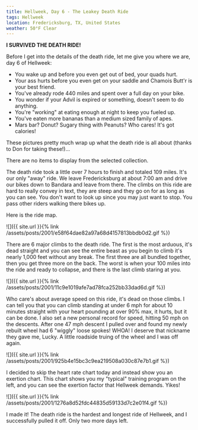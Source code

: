 ```yaml
---
title: Hellweek, Day 6 - The Leakey Death Ride
tags: Hellweek
location: Fredericksburg, TX, United States
weather: 50°F Clear
---
```


**I SURVIVED THE DEATH RIDE!**

Before I get into the details of the death ride, let me give you where we are, day 6 of Hellweek:

  * You wake up and before you even get out of bed, your quads hurt.
  * Your ass hurts before you even get on your saddle and Chamois Butt'r is your best friend.
  * You've already rode 440 miles and spent over a full day on your bike.
  * You wonder if your Advil is expired or something, doesn't seem to do anything.
  * You're "working" at eating enough at night to keep you fueled up.
  * You've eaten more bananas than a medium sized family of apes.
  * Mars bar? Donut? Sugary thing with Peanuts? Who cares! It's got calories!

These pictures pretty much wrap up what the death ride is all about (thanks to Don for taking these!)...

There are no items to display from the selected collection.

The death ride took a little over 7 hours to finish and totaled 109 miles. It's our only "away" ride. We leave Fredericksburg at about 7:00 am and drive our bikes down to Bandara and leave from there. The climbs on this ride are hard to really convey in text, they are steep and they go on for as long as you can see. You don't want to look up since you may just want to stop. You pass other riders walking there bikes up.

Here is the ride map.

![]({{ site.url }}{% link /assets/posts/2001/e58f64dae82a97a68d4157813bbdb0d2.gif %})

There are 6 major climbs to the death ride. The first is the most arduous, it's dead straight and you can see the entire beast as you begin to climb it's nearly 1,000 feet without any break. The first three are all bundled together, then you get three more on the back. The worst is when your 100 miles into the ride and ready to collapse, and there is the last climb staring at you.

![]({{ site.url }}{% link /assets/posts/2001/11c9e1019afe7ad78fca252bb33dad6d.gif %})

Who care's about average speed on this ride, it's dead on those climbs. I can tell you that you can climb standing at under 6 mph for about 10 minutes straight with your heart pounding at over 90% max, it hurts, but it can be done. I also set a new personal record for speed, hitting 50 mph on the descents. After one 47 mph descent I pulled over and found my newly rebuilt wheel had 6 "wiggly" loose spokes! WHOA! I deserve that nickname they gave me, Lucky. A little roadside truing of the wheel and I was off again.

![]({{ site.url }}{% link /assets/posts/2001/925b4e15bc3c9ea219508a030c87e7b1.gif %})

I decided to skip the heart rate chart today and instead show you an exertion chart. This chart shows you my "typical" training program on the left, and you can see the exertion factor that Hellweek demands. Yikes!

![]({{ site.url }}{% link /assets/posts/2001/1276a8d52fdc44835d59133d7c2e01f4.gif %})

I made it! The death ride is the hardest and longest ride of Hellweek, and I successfully pulled it off. Only two more days left.
